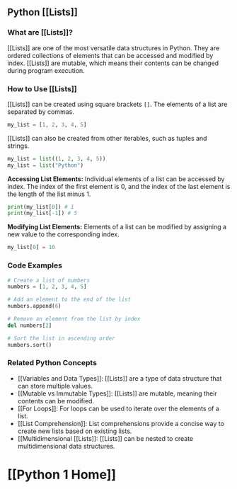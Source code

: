 ## Python [[Lists]]

### What are [[Lists]]?
 [[Lists]] are one of the most versatile data structures in Python. They are ordered collections of elements that can be accessed and modified by index. [[Lists]] are mutable, which means their contents can be changed during program execution.

### How to Use [[Lists]]
 [[Lists]] can be created using square brackets `[]`. The elements of a list are separated by commas.

```python
my_list = [1, 2, 3, 4, 5]
```

 [[Lists]] can also be created from other iterables, such as tuples and strings.

```python
my_list = list((1, 2, 3, 4, 5))
my_list = list("Python")
```

**Accessing List Elements:**
Individual elements of a list can be accessed by index. The index of the first element is 0, and the index of the last element is the length of the list minus 1.

```python
print(my_list[0]) # 1
print(my_list[-1]) # 5
```

**Modifying List Elements:**
Elements of a list can be modified by assigning a new value to the corresponding index.

```python
my_list[0] = 10
```

### Code Examples
```python
# Create a list of numbers
numbers = [1, 2, 3, 4, 5]

# Add an element to the end of the list
numbers.append(6)

# Remove an element from the list by index
del numbers[2]

# Sort the list in ascending order
numbers.sort()
```

### Related Python Concepts
- [[Variables and Data Types]]: [[Lists]] are a type of data structure that can store multiple values.
- [[Mutable vs Immutable Types]]: [[Lists]] are mutable, meaning their contents can be modified.
- [[For Loops]]: For loops can be used to iterate over the elements of a list.
- [[List Comprehension]]: List comprehensions provide a concise way to create new lists based on existing lists.
- [[Multidimensional [[Lists]]: [[Lists]] can be nested to create multidimensional data structures.
# [[Python 1 Home]]